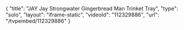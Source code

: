 {
    "title": "JAY Jay Strongwater Gingerbread Man Trinket Tray",
    "type": "solo",
    "layout": "iframe-static",
    "videoId": "112329886",
    "url": "\/tvpembed\/112329886"
}